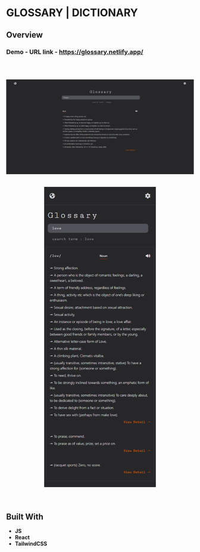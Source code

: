 # GLOSSARY | DICTIONARY

## Overview

  <h3>   Demo - URL link -
    <a href="https://glossary.netlify.app/">
   https://glossary.netlify.app/
    </a>
  </h3>

<br/>
<br/>

![](Demo/large-screen.png)
<br/>
<br/>

<div align="center">
<img src="Demo/small-screen.png" width="300">
</div>

<br/>
<br/>

## Built With

- **JS**
- **React**
- **TailwindCSS**
